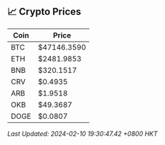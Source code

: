 ## 📈 Crypto Prices

| Coin | Price |
| ---- | ----- |
| BTC | $47146.3590 |
| ETH | $2481.9853 |
| BNB | $320.1517 |
| CRV | $0.4935 |
| ARB | $1.9518 |
| OKB | $49.3687 |
| DOGE | $0.0807 |

_Last Updated: 2024-02-10 19:30:47.42 +0800 HKT_